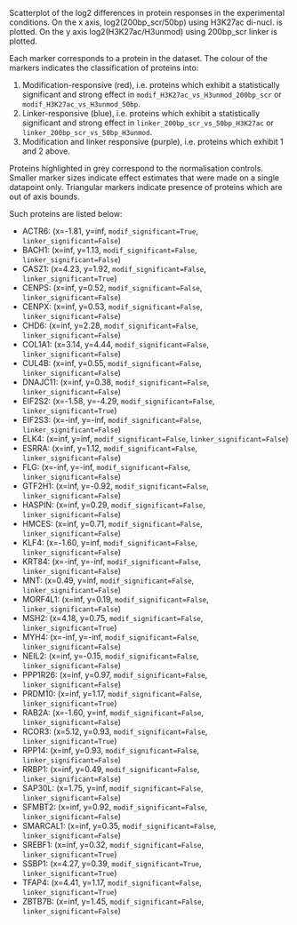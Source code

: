 
Scatterplot of the log2 differences in protein responses in the experimental conditions.
On the x axis, log2(200bp_scr/50bp) using H3K27ac di-nucl. is plotted. On the y axis log2(H3K27ac/H3unmod) using 200bp_scr linker is plotted.

Each marker corresponds to a protein in the dataset. The colour of the markers indicates the classification of proteins into:

1. Modification-responsive (red), i.e. proteins which exhibit a statistically significant and strong effect in `modif_H3K27ac_vs_H3unmod_200bp_scr` or `modif_H3K27ac_vs_H3unmod_50bp`.
2. Linker-responsive (blue), i.e. proteins which exhibit a statistically significant and strong effect in `linker_200bp_scr_vs_50bp_H3K27ac` or `linker_200bp_scr_vs_50bp_H3unmod`.
3. Modification and linker responsive (purple), i.e. proteins which exhibit 1 and 2 above.

Proteins highlighted in grey correspond to the normalisation controls.
Smaller marker sizes indicate effect estimates that were made on a single datapoint only.
Triangular markers indicate presence of proteins which are out of axis bounds.

Such proteins are listed below:

   - ACTR6: (x=-1.81, y=inf, `modif_significant=True`, `linker_significant=False`)
   - BACH1: (x=inf, y=1.13, `modif_significant=False`, `linker_significant=False`)
   - CASZ1: (x=4.23, y=1.92, `modif_significant=False`, `linker_significant=True`)
   - CENPS: (x=inf, y=0.52, `modif_significant=False`, `linker_significant=False`)
   - CENPX: (x=inf, y=0.53, `modif_significant=False`, `linker_significant=False`)
   - CHD6: (x=inf, y=2.28, `modif_significant=False`, `linker_significant=False`)
   - COL1A1: (x=3.14, y=4.44, `modif_significant=False`, `linker_significant=False`)
   - CUL4B: (x=inf, y=0.55, `modif_significant=False`, `linker_significant=False`)
   - DNAJC11: (x=inf, y=0.38, `modif_significant=False`, `linker_significant=False`)
   - EIF2S2: (x=-1.58, y=-4.29, `modif_significant=False`, `linker_significant=True`)
   - EIF2S3: (x=-inf, y=-inf, `modif_significant=False`, `linker_significant=False`)
   - ELK4: (x=inf, y=inf, `modif_significant=False`, `linker_significant=False`)
   - ESRRA: (x=inf, y=1.12, `modif_significant=False`, `linker_significant=False`)
   - FLG: (x=-inf, y=-inf, `modif_significant=False`, `linker_significant=False`)
   - GTF2H1: (x=inf, y=-0.92, `modif_significant=False`, `linker_significant=False`)
   - HASPIN: (x=inf, y=0.29, `modif_significant=False`, `linker_significant=False`)
   - HMCES: (x=inf, y=0.71, `modif_significant=False`, `linker_significant=False`)
   - KLF4: (x=-1.60, y=inf, `modif_significant=False`, `linker_significant=False`)
   - KRT84: (x=-inf, y=-inf, `modif_significant=False`, `linker_significant=False`)
   - MNT: (x=0.49, y=inf, `modif_significant=False`, `linker_significant=False`)
   - MORF4L1: (x=inf, y=0.19, `modif_significant=False`, `linker_significant=False`)
   - MSH2: (x=4.18, y=0.75, `modif_significant=False`, `linker_significant=True`)
   - MYH4: (x=-inf, y=-inf, `modif_significant=False`, `linker_significant=False`)
   - NEIL2: (x=inf, y=-0.15, `modif_significant=False`, `linker_significant=False`)
   - PPP1R26: (x=inf, y=0.97, `modif_significant=False`, `linker_significant=False`)
   - PRDM10: (x=inf, y=1.17, `modif_significant=False`, `linker_significant=True`)
   - RAB2A: (x=-1.60, y=inf, `modif_significant=False`, `linker_significant=False`)
   - RCOR3: (x=5.12, y=0.93, `modif_significant=False`, `linker_significant=True`)
   - RPP14: (x=inf, y=0.93, `modif_significant=False`, `linker_significant=False`)
   - RRBP1: (x=inf, y=0.49, `modif_significant=False`, `linker_significant=False`)
   - SAP30L: (x=1.75, y=inf, `modif_significant=False`, `linker_significant=False`)
   - SFMBT2: (x=inf, y=0.92, `modif_significant=False`, `linker_significant=False`)
   - SMARCAL1: (x=inf, y=0.35, `modif_significant=False`, `linker_significant=False`)
   - SREBF1: (x=inf, y=0.32, `modif_significant=False`, `linker_significant=True`)
   - SSBP1: (x=4.27, y=0.39, `modif_significant=True`, `linker_significant=True`)
   - TFAP4: (x=4.41, y=1.17, `modif_significant=False`, `linker_significant=True`)
   - ZBTB7B: (x=inf, y=1.45, `modif_significant=False`, `linker_significant=False`)
        